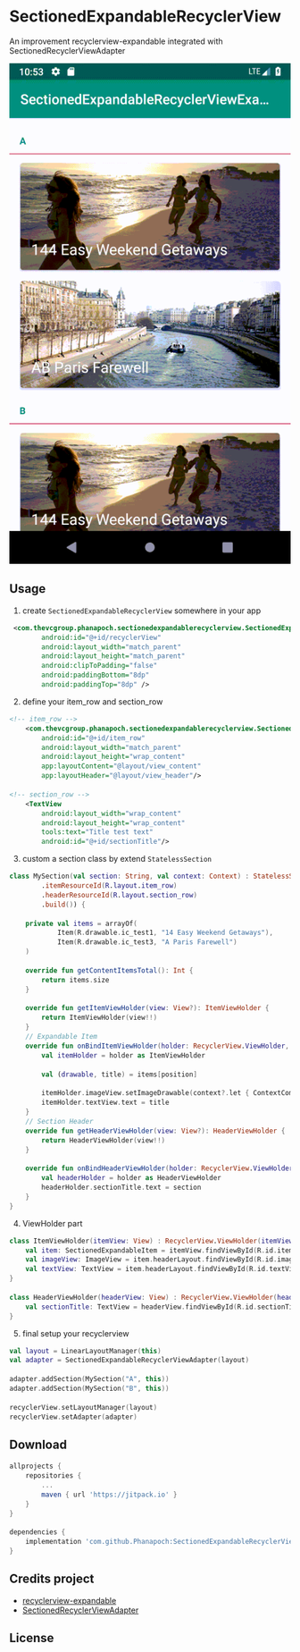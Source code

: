 # SectionedExpandableRecyclerView
An improvement recyclerview-expandable integrated with SectionedRecyclerViewAdapter

![SectionedExpandableRecyclerView GIF](https://github.com/Phanapoch/SectionedExpandableRecyclerView/blob/master/demo/demo1.gif)

Usage
-----
1. create `SectionedExpandableRecyclerView` somewhere in your app
```xml
 <com.thevcgroup.phanapoch.sectionedexpandablerecyclerview.SectionedExpandableRecyclerView
        android:id="@+id/recyclerView"
        android:layout_width="match_parent"
        android:layout_height="match_parent"
        android:clipToPadding="false"
        android:paddingBottom="8dp"
        android:paddingTop="8dp" />
```
2. define your item_row and section_row
```xml
<!-- item_row -->
    <com.thevcgroup.phanapoch.sectionedexpandablerecyclerview.SectionedExpandableItem
        android:id="@+id/item_row"
        android:layout_width="match_parent"
        android:layout_height="wrap_content"
        app:layoutContent="@layout/view_content"
        app:layoutHeader="@layout/view_header"/>

<!-- section_row -->
    <TextView
        android:layout_width="wrap_content"
        android:layout_height="wrap_content"
        tools:text="Title test text"
        android:id="@+id/sectionTitle"/>

```
3. custom a section class by extend `StatelessSection`
```kotlin
class MySection(val section: String, val context: Context) : StatelessSection(SectionParameters.builder()
        .itemResourceId(R.layout.item_row)
        .headerResourceId(R.layout.section_row)
        .build()) {

    private val items = arrayOf(
            Item(R.drawable.ic_test1, "14 Easy Weekend Getaways"),
            Item(R.drawable.ic_test3, "A Paris Farewell")
    )

    override fun getContentItemsTotal(): Int {
        return items.size
    }

    override fun getItemViewHolder(view: View?): ItemViewHolder {
        return ItemViewHolder(view!!)
    }
	// Expandable Item
    override fun onBindItemViewHolder(holder: RecyclerView.ViewHolder, position: Int) {
        val itemHolder = holder as ItemViewHolder

        val (drawable, title) = items[position]

        itemHolder.imageView.setImageDrawable(context?.let { ContextCompat.getDrawable(it, drawable) })
        itemHolder.textView.text = title
    }
	// Section Header
    override fun getHeaderViewHolder(view: View?): HeaderViewHolder {
        return HeaderViewHolder(view!!)
    }

    override fun onBindHeaderViewHolder(holder: RecyclerView.ViewHolder?) {
        val headerHolder = holder as HeaderViewHolder
        headerHolder.sectionTitle.text = section
    }
}
```
4. ViewHolder part
```kotlin
class ItemViewHolder(itemView: View) : RecyclerView.ViewHolder(itemView) {
    val item: SectionedExpandableItem = itemView.findViewById(R.id.item_row) as SectionedExpandableItem
    val imageView: ImageView = item.headerLayout.findViewById(R.id.imageView) as ImageView
    val textView: TextView = item.headerLayout.findViewById(R.id.textView) as TextView
}

class HeaderViewHolder(headerView: View) : RecyclerView.ViewHolder(headerView) {
    val sectionTitle: TextView = headerView.findViewById(R.id.sectionTitle)
}
```

5. final setup your recyclerview
```kotlin
val layout = LinearLayoutManager(this)
val adapter = SectionedExpandableRecyclerViewAdapter(layout)

adapter.addSection(MySection("A", this))
adapter.addSection(MySection("B", this))

recyclerView.setLayoutManager(layout)
recyclerView.setAdapter(adapter)
```

Download
--------
```gradle
allprojects {
	repositories {
		...
		maven { url 'https://jitpack.io' }
	}
}
  
dependencies {
	implementation 'com.github.Phanapoch:SectionedExpandableRecyclerView:0.1.0'
}
```

## Credits project
- [recyclerview-expandable](https://github.com/hendraanggrian/recyclerview-expandable)
- [SectionedRecyclerViewAdapter](https://github.com/luizgrp/SectionedRecyclerViewAdapter)

License
-------

